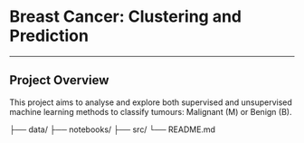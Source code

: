 # Breast Cancer: Clustering and Prediction 

---
## Project Overview 
This project aims to analyse and explore both supervised and unsupervised machine learning methods to classify tumours: Malignant (M) or Benign (B). 

├── data/
├── notebooks/
├── src/
└── README.md

